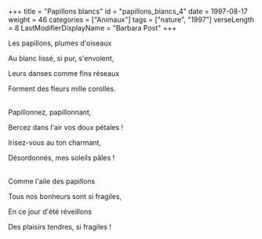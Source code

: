 +++
title = "Papillons blancs"
id = "papillons_blancs_4"
date = 1997-08-17
weight = 46
categories = ["Animaux"]
tags = ["nature", "1997"]
verseLength = 8
LastModifierDisplayName = "Barbara Post"
+++

Les papillons, plumes d'oiseaux

Au blanc lissé, si pur, s'envolent,

Leurs danses comme fins réseaux

Forment des fleurs mille corolles.

 \
Papillonnez, papillonnant,

Bercez dans l'air vos doux pétales !

Irisez-vous au ton charmant,

Désordonnés, mes soleils pâles !

 \
Comme l'aile des papillons

Tous nos bonheurs sont si fragiles,

En ce jour d'été réveillons

Des plaisirs tendres, si fragiles !

